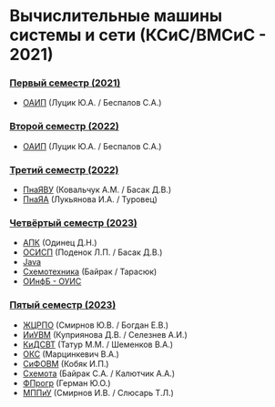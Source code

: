 # Вычислительные машины системы и сети (КСиС/ВМСиС - 2021)

### [Первый семестр (2021)](https://github.com/CyrilHorbacheuski/BGUIR__LABS/tree/main/1_term)
- [ОАИП](https://github.com/CyrilHorbacheuski/BGUIR__LABS/tree/main/1_term/ОАИП) (Луцик Ю.А. / Беспалов С.А.)
### [Второй семестр (2022)](https://github.com/CyrilHorbacheuski/BGUIR__LABS/tree/main/2_term)
- [ОАИП](https://github.com/CyrilHorbacheuski/BGUIR__LABS/tree/main/2_term/ОАИП) (Луцик Ю.А. / Беспалов С.А.)
### [Третий семестр (2022)](https://github.com/CyrilHorbacheuski/BGUIR__LABS/tree/main/3_term)
- [ПнаЯВУ](https://github.com/CyrilHorbacheuski/BGUIR__LABS/tree/main/3_term/C++) (Ковальчук А.М. / Басак Д.В.)
- [ПнаЯА](https://github.com/CyrilHorbacheuski/BGUIR__LABS/tree/main/3_term/Assembler) (Лукьянова И.А. / Туровец)
### [Четвёртый семестр (2023)](https://github.com/CyrilHorbacheuski/BGUIR__LABS/tree/main/4_term)
- [АПК](https://github.com/CyrilHorbacheuski/BGUIR__LABS/tree/main/4_term/APK) (Одинец Д.Н.)
- [ОСИСП](https://github.com/CyrilHorbacheuski/BGUIR__LABS/tree/main/4_term/OSISP) (Поденок Л.П. / Басак Д.В.)
- [Java](https://github.com/CyrilHorbacheuski/BGUIR__LABS/tree/main/4_term/Java)
- [Cхемотехника](https://github.com/CyrilHorbacheuski/BGUIR__LABS/tree/main/4_term/Схемота) (Байрак / Тарасюк)
- [ОИнфБ - ОУИС](https://github.com/CyrilHorbacheuski/BGUIR__LABS/tree/main/4_term/ОИнфБ-ОУИС) 
### [Пятый семестр (2023)](https://github.com/CyrilHorbacheuski/BGUIR__LABS/tree/main/5_term)
- [ЖЦРПО](https://github.com/CyrilHorbacheuski/BGUIR__LABS/tree/main/5_term/ЖЦРПО) (Смирнов Ю.В. / Богдан Е.В.)
- [ИиУВМ](https://github.com/CyrilHorbacheuski/BGUIR__LABS/tree/main/5_term/ИиУВМ) (Куприянова Д.В. / Селезнев А.И.)
- [КиДСВТ](https://github.com/CyrilHorbacheuski/BGUIR__LABS/tree/main/5_term/КиДСВТ) (Татур М.М. / Шеменков В.А.)
- [ОКС](https://github.com/CyrilHorbacheuski/BGUIR__LABS/tree/main/5_term/ОКС) (Марцинкевич В.А.)
- [СиФОВМ](https://github.com/CyrilHorbacheuski/BGUIR__LABS/tree/main/5_term/SiFOVM) (Кобяк И.П.)
- [Схемота](https://github.com/CyrilHorbacheuski/BGUIR__LABS/tree/main/5_term/Схемота) (Байрак С.А. / Калютчик А.А.)
- [ФПрогр](https://github.com/CyrilHorbacheuski/BGUIR__LABS/tree/main/5_term/ФПрогр) (Герман Ю.О.)
- [МППиУ](https://github.com/CyrilHorbacheuski/BGUIR__LABS/tree/main/5_term/МППиУ) (Смирнов И.В. / Слюсарь Т.Л.)